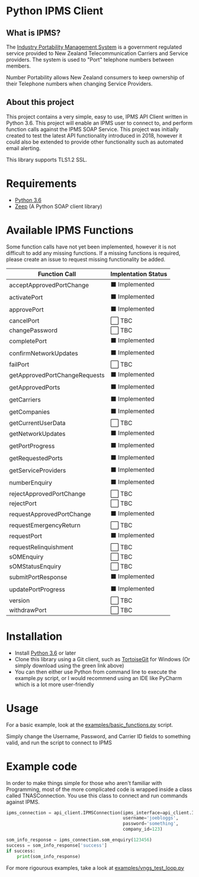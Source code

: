 # Python IPMS Client

## What is IPMS?

The [Industry Portability Management System](https://www.tcf.org.nz/industry/numbering/number-portability/access-to-ipms/) is a government regulated service provided to New Zealand Telecommunication Carriers and Service providers. The system is used to "Port" telephone numbers between members.

Number Portability allows New Zealand consumers to keep ownership of their Telephone numbers when changing Service Providers.

## About this project

This project contains a very simple, easy to use, IPMS API Client written in Python 3.6. This project will enable an IPMS user to connect to, and perform function calls against the IPMS SOAP Service. This project was initially created to test the latest API functionality introduced in 2018, however it could also be extended to provide other functionality such as automated email alerting.

This library supports TLS1.2 SSL.

# Requirements

  - [Python 3.6](https://www.python.org/downloads/release/python-360/)
  - [Zeep](http://docs.python-zeep.org/en/master/) (A Python SOAP client library)


# Available IPMS Functions

Some function calls have not yet been implemented, however it is not difficult to add any missing functions. If a missing functions is required, please create an issue to request missing functionality be added.

| Function Call  | Implentation Status |
| ------------- | ------------- |
| acceptApprovedPortChange | :black_large_square: Implemented |
| activatePort | :black_large_square: Implemented |
| approvePort | :black_large_square: Implemented |
| cancelPort | :white_large_square: TBC |
| changePassword | :white_large_square: TBC |
| completePort | :black_large_square: Implemented |
| confirmNetworkUpdates | :black_large_square: Implemented |
| failPort | :white_large_square: TBC |
| getApprovedPortChangeRequests | :black_large_square: Implemented |
| getApprovedPorts | :black_large_square: Implemented |
| getCarriers | :black_large_square: Implemented |
| getCompanies | :black_large_square: Implemented |
| getCurrentUserData | :white_large_square: TBC |
| getNetworkUpdates | :black_large_square: Implemented |
| getPortProgress | :black_large_square: Implemented |
| getRequestedPorts | :black_large_square: Implemented |
| getServiceProviders | :black_large_square: Implemented |
| numberEnquiry | :black_large_square: Implemented |
| rejectApprovedPortChange | :white_large_square: TBC |
| rejectPort | :white_large_square: TBC |
| requestApprovedPortChange | :black_large_square: Implemented |
| requestEmergencyReturn | :white_large_square: TBC |
| requestPort | :black_large_square: Implemented |
| requestRelinquishment | :white_large_square: TBC |
| sOMEnquiry | :white_large_square: TBC |
| sOMStatusEnquiry | :white_large_square: TBC |
| submitPortResponse | :black_large_square: Implemented |
| updatePortProgress | :black_large_square: Implemented |
| version | :white_large_square: TBC |
| withdrawPort | :white_large_square: TBC |


# Installation

  - Install [Python 3.6](https://www.python.org/downloads/release/python-360/) or later
  - Clone this library using a Git client, such as [TortoiseGit](https://tortoisegit.org/) for Windows (Or simply download using the green link above)
  - You can then either use Python from command line to execute the example.py script, or I would recommend using an IDE like PyCharm which is a lot more user-friendly


# Usage

For a basic example, look at the [examples/basic_functions.py](examples/basic_functions.py) script.

Simply change the Username, Password, and Carrier ID fields to something valid, and run the script to connect to IPMS

# Example code

In order to make things simple for those who aren't familiar with Programming, most of the more complicated code is wrapped inside a class called TNASConnection. You use this class to connect and run commands against IPMS.

```py
ipms_connection = api_client.IPMSConnection(ipms_interface=api_client.IPMS_TRAIN,
                                            username='joebloggs',
                                            password='something',
                                            company_id=123)

som_info_response = ipms_connection.som_enquiry(123456)
success = som_info_response['success']
if success:
    print(som_info_response)
```

For more rigourous examples, take a look at [examples/vngs_test_loop.py](examples/vngs_test_loop.py)
